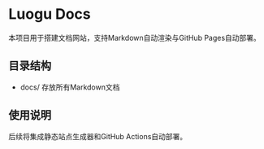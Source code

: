 # Luogu Docs

本项目用于搭建文档网站，支持Markdown自动渲染与GitHub Pages自动部署。

## 目录结构
- docs/  存放所有Markdown文档

## 使用说明
后续将集成静态站点生成器和GitHub Actions自动部署。